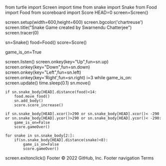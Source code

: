 from turtle import Screen
import time
from snake import Snake
from Food import Food
from scoreboard import Score
HEAD=0
screen=Screen()

screen.setup(width=600,height=600)
screen.bgcolor('chartreuse')
screen.title("Snake Game created by Swarnendu Chatterjee")
screen.tracer(0)

sn=Snake()
food=Food()
score=Score()


game_is_on=True

screen.listen()
screen.onkey(key="Up",fun=sn.up)
screen.onkey(key="Down",fun=sn.down)
screen.onkey(key="Left",fun=sn.left)
screen.onkey(key='Right',fun=sn.right)
i=3
while game_is_on:
    screen.update()
    time.sleep(0.1)
    sn.move()

    if sn.snake_body[HEAD].distance(food)<14:
        food.move_food()
        sn.add_body()
        score.score_increase()

    if sn.snake_body[HEAD].xcor()>290 or sn.snake_body[HEAD].xcor()< -290 or sn.snake_body[HEAD].ycor()>290 or sn.snake_body[HEAD].ycor()< -290:
        game_is_on=False
        score.gameOver()

    for snake in sn.snake_body[2:]:
        if(sn.snake_body[HEAD].distance(snake)<8):
            game_is_on=False
            score.gameOver()


screen.exitonclick()
Footer
© 2022 GitHub, Inc.
Footer navigation
Terms
